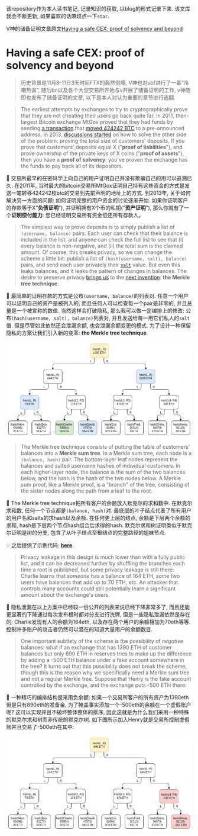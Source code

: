 该repository作为本人读书笔记, 记录知识的获取, 以blog的形式记录下来. 该文库我会不断更新, 如果喜欢的话麻烦点一下`star`.

V神的储备证明文章原文[Having a safe CEX: proof of solvency and beyond](https://vitalik.ca/general/2022/11/19/proof_of_solvency.html)

# Having a safe CEX: proof of solvency and beyond

> 历史背景是11月8-11日3天时间FTX的轰然倒塌, V神也对sbf进行了一番“冷嘲热讽”, 随后bn以及各个大型交易所开始与v开展了储备证明的工作, v神随即也发布了储备证明的文章, 以下是本人对认为重要的章节进行选翻.

> The earliest attempts by exchanges to try to cryptographically prove that they are not cheating their users go back quite far. In 2011, then-largest Bitcoin exchange MtGox proved that they had funds by sending [a transaction](https://www.blockchain.com/btc/tx/3a1b9e330d32fef1ee42f8e86420d2be978bbe0dc5862f17da9027cf9e11f8c4) that [moved 424242 BTC](https://en.bitcoin.it/wiki/Mt._Gox#Trading_incidents) to a pre-announced address. In 2013, [discussions started](https://web.archive.org/web/20170106070229/https://people.xiph.org/~greg/bitcoin-wizards-fraud-proof.log.txt) on how to solve the other side of the problem: proving the total size of customers' deposits. If you prove that customers' deposits equal X ("**proof of liabilities**"), and prove ownership of the private keys of X coins ("**proof of assets**"), then you have a **proof of solvency**: you've proven the exchange has the funds to pay back all of its depositors.

:book: 交易所最早的在密码学上向自己的用户证明自己并没有欺骗自己的用可以追溯已久. 在2011年, 当时最大的bitcoin交易所MtGox证明自己持有这些资金的方式是发送一笔转移424242枚btc的交易到先前声明的地址上的方式. 到2013年, 关于如何解决另一方面的问题: 如何证明完整的用户资金的讨论逐渐开始. 如果你证明客户的存款等于X“**负债证明**”), 并证明拥有X个币的私钥(“**资产证明**”), 那么你就有了一个**证明偿付能力**: 您已经证明交易所有资金偿还所有存款人。

> The simplest way to prove deposits is to simply publish a list of `(username, balance)` pairs. Each user can check that their balance is included in the list, and anyone can check the full list to see that (i) every balance is non-negative, and (ii) the total sum is the claimed amount. Of course, this breaks privacy, so we can change the scheme a little bit: publish a list of `(hash(username, salt), balance)` pairs, and send each user privately their [`salt`](https://en.wikipedia.org/wiki/Salt_(cryptography)) value. But even this leaks balances, and it leaks the pattern of changes in balances. The desire to preserve privacy [brings us](https://bitcoin.stackexchange.com/questions/37060/is-there-a-generally-agreed-on-protocol-for-creating-proof-of-solvency) to the [next invention](https://web.archive.org/web/20170114112433/https://iwilcox.me.uk/2014/proving-bitcoin-reserves#merkle_top): **the Merkle tree technique**.

:book: 最简单的证明存款的方式是公布`(username, balance)`的列表对. 任意一个用户可以证明自己的资产是被列入的, 而且任何人可以检查每一个pair是非零的, 并且总量是一个被宣称的数值. 当然这样会打破隐私, 那么我可以做一定编排上的修改: 公布`(hash(username, salt), balance)`列表对, 并且发送给每一用它们私人的`salt`值. 但是尽管如此依然还会泄漏余额, 也会泄漏余额变更的模式. 为了设计一种保留隐私的方案让我们引入新的变革:  **the Merkle tree technique**.

![](./merkle_tree_1.png)

> The Merkle tree technique consists of putting the table of customers' balances into a **Merkle sum tree**. In a Merkle sum tree, each node is a `(balance, hash)` pair. The bottom-layer leaf nodes represent the balances and salted username hashes of individual customers. In each higher-layer node, the balance is the sum of the two balances below, and the hash is the hash of the two nodes below. A Merkle sum proof, like a Merkle proof, is a "branch" of the tree, consisting of the sister nodes along the path from a leaf to the root.

:book: The Merkle tree technique把所有客户的余额放入默克尔的求和数中. 在默克尔求和数, 任何一个节点都是`(balance, hash)`对. 最底层的叶子结点代表了所有用户的用户名和salts的求hash以及余额. 在任何更上层的结点, 余额是下层两个余额的求和, hash是下层两个节点hash组合后求得的hash. 默克尔求和树证明类似于默克尔证明是树的分支, 包含了从叶子结点至根结点的完整路径的姐妹节点.

:bulb: 之后提供了示例代码: **[here](https://github.com/ethereum/research/blob/master/proof_of_solvency/merkle_sum_tree.py)**.

> Privacy leakage in this design is much lower than with a fully public list, and it can be decreased further by shuffling the branches each time a root is published, but some privacy leakage is still there: Charlie learns that *someone* has a balance of 164 ETH, *some* two users have balances that add up to 70 ETH, etc. An attacker that controls many accounts could still potentially learn a significant amount about the exchange's users.

:book: 隐私泄漏在以上方案中已经较一份公开的列表来说已经下降非常多了, 而且还能更显著的下降通过每次发布根时都对分支进行洗牌, 但是一些隐私泄漏依然是存在的: Charlie发现有人的余额为164eth, 以及存在两个用户的余额相加为70eth等等. 控制许多账户的攻击者仍然可以潜在的知道大量用户的余额数目.

> One important subtlety of the scheme is the possibility of *negative* balances: what if an exchange that has 1390 ETH of customer balances but only 890 ETH in reserves tries to make up the difference by adding a -500 ETH balance under a fake account somewhere in the tree? It turns out that this possibility does not break the scheme, though this is the reason why we specifically need a Merkle sum tree and not a regular Merkle tree. Suppose that Henry is the fake account controlled by the exchange, and the exchange puts -500 ETH there:

:book: 一种精巧的编排结构是采用负余额: 如果一个交易所客户的所有资产为1390eth但是只有890eth的准备金, 为了掩盖事实添加一个-500eth的余额在一个虚假账户呢? 这可以实现并且不破坏整体整体的排序, 因此这就是为什么我们采用一种特殊的默克尔求和树而非传统的默克尔树. 如下图所示加入Henry就是交易所控制虚假账并且交易了-500eth在其中:

![](./merkle_tree_2.png)
